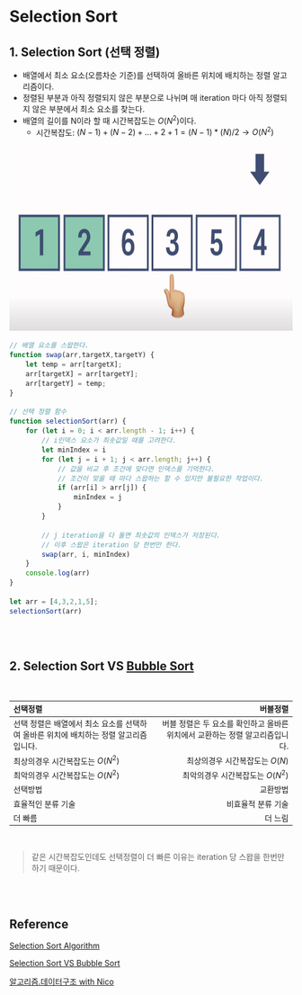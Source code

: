 # **Selection Sort**

## **1. Selection Sort (선택 정렬)**
- 배열에서 최소 요소(오름차순 기준)를 선택하여 올바른 위치에 배치하는 정렬 알고리즘이다.
- 정렬된 부분과 아직 정렬되지 않은 부분으로 나뉘며 매 iteration 마다 아직 정렬되지 않은 부분에서 최소 요소를 찾는다.
- 배열의 길이를 N이라 할 때 시간복잡도는 $O(N^2)$이다.
    - 시간복잡도: $(N-1)+(N-2)+...+2+1=(N-1)*(N)/2\rightarrow O(N^2)$
<img src="..\image\algorithm\selection-sort\selection-sort.png" width="600" height="330">

```javascript
// 배열 요소를 스왑한다.
function swap(arr,targetX,targetY) {
    let temp = arr[targetX];
    arr[targetX] = arr[targetY];
    arr[targetY] = temp;
}

// 선택 정렬 함수
function selectionSort(arr) {
    for (let i = 0; i < arr.length - 1; i++) {
        // i인덱스 요소가 최솟값일 때를 고려한다.
        let minIndex = i
        for (let j = i + 1; j < arr.length; j++) {
            // 값을 비교 후 조건에 맞다면 인덱스를 기억한다.
            // 조건이 맞을 때 마다 스왑하는 할 수 있지만 불필요한 작업이다.
            if (arr[i] > arr[j]) {
                minIndex = j
            }
        }

        // j iteration을 다 돌면 최솟값의 인덱스가 저장된다.
        // 이후 스왑은 iteration 당 한번만 한다. 
        swap(arr, i, minIndex)
    }
    console.log(arr)
}

let arr = [4,3,2,1,5];
selectionSort(arr)
```
<br /><br />

## **2. Selection Sort VS [Bubble Sort](https://github.com/swywssaid/TIL/blob/main/algorithm/bubble-sort.md#bubble-sort)**
<br />

|선택정렬|버블정렬|
|:--------|-------:|
|선택 정렬은 배열에서 최소 요소를 선택하여 올바른 위치에 배치하는 정렬 알고리즘입니다.|버블 정렬은 두 요소를 확인하고 올바른 위치에서 교환하는 정렬 알고리즘입니다.|
|최상의경우 시간복잡도는 $O(N^2)$ |최상의경우 시간복잡도는 $O(N)$ |
|최악의경우 시간복잡도는 $O(N^2)$ |최악의경우 시간복잡도는 $O(N^2)$ |
|선택방법|교환방법|
|효율적인 분류 기술|비효율적 분류 기술|
|더 빠름|더 느림|

<br />

>같은 시간복잡도인데도 선택정렬이 더 빠른 이유는 iteration 당 스왑을 한번만 하기 때문이다.
  
<br /><br />

## **Reference**  
[Selection Sort Algorithm](https://www.geeksforgeeks.org/selection-sort/?ref=gcse)

[Selection Sort VS Bubble Sort](https://www.geeksforgeeks.org/selection-sort-vs-bubble-sort/?ref=gcse)

[알고리즘.데이터구조 with Nico](https://www.youtube.com/watch?v=NFETSCJON2M&list=PL7jH19IHhOLMdHvl3KBfFI70r9P0lkJwL&index=2) 